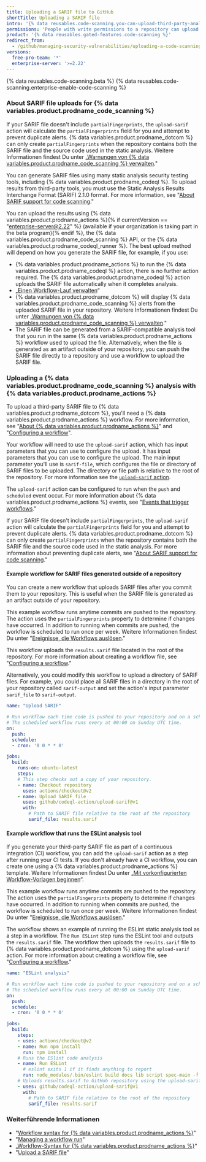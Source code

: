 ```yaml
---
title: Uploading a SARIF file to GitHub
shortTitle: Uploading a SARIF file
intro: '{% data reusables.code-scanning.you-can-upload-third-party-analysis %}'
permissions: 'People with write permissions to a repository can upload {% data variables.product.prodname_code_scanning %} data from a third-party tool.'
product: '{% data reusables.gated-features.code-scanning %}'
redirect_from:
  - /github/managing-security-vulnerabilities/uploading-a-code-scanning-analysis-to-github
versions:
  free-pro-team: '*'
  enterprise-server: '>=2.22'
---
```


{% data reusables.code-scanning.beta %}
{% data reusables.code-scanning.enterprise-enable-code-scanning %}

### About SARIF file uploads for {% data variables.product.prodname_code_scanning %}

If your SARIF file doesn't include `partialFingerprints`, the `upload-sarif` action will calculate the `partialFingerprints` field for you and attempt to prevent duplicate alerts. {% data variables.product.prodname_dotcom %} can only create `partialFingerprints` when the repository contains both the SARIF file and the source code used in the static analysis. Weitere Informationen findest Du unter „[Warnungen von {% data variables.product.prodname_code_scanning %} verwalten](/github/finding-security-vulnerabilities-and-errors-in-your-code/managing-alerts-from-code-scanning)."

You can generate SARIF files using many static analysis security testing tools, including {% data variables.product.prodname_codeql %}. To upload results from third-party tools, you must use the Static Analysis Results Interchange Format (SARIF) 2.1.0 format. For more information, see "[About SARIF support for code scanning](/github/finding-security-vulnerabilities-and-errors-in-your-code/about-sarif-support-for-code-scanning)."

You can upload the results using {% data variables.product.prodname_actions %}{% if currentVersion == "enterprise-server@2.22" %} (available if your organization is taking part in the beta program){% endif %}, the {% data variables.product.prodname_code_scanning %} API, or the {% data variables.product.prodname_codeql_runner %}. The best upload method will depend on how you generate the SARIF file, for example, if you use:

- {% data variables.product.prodname_actions %} to run the {% data variables.product.prodname_codeql %} action, there is no further action required. The {% data variables.product.prodname_codeql %} action uploads the SARIF file automatically when it completes analysis.
- „[Einen Workflow-Lauf verwalten](/actions/configuring-and-managing-workflows/managing-a-workflow-run#viewing-your-workflow-history)“
- {% data variables.product.prodname_dotcom %} will display {% data variables.product.prodname_code_scanning %} alerts from the uploaded SARIF file in your repository. Weitere Informationen findest Du unter „[Warnungen von {% data variables.product.prodname_code_scanning %} verwalten](/github/finding-security-vulnerabilities-and-errors-in-your-code/managing-alerts-from-code-scanning)."
- The SARIF file can be generated from a SARIF-compatible analysis tool that you run in the same {% data variables.product.prodname_actions %} workflow used to upload the file. Alternatively, when the file is generated as an artifact outside of your repository, you can push the SARIF file directly to a repository and use a workflow to upload the SARIF file.

### Uploading a {% data variables.product.prodname_code_scanning %} analysis with {% data variables.product.prodname_actions %}

To upload a third-party SARIF file to {% data variables.product.prodname_dotcom %}, you'll need a {% data variables.product.prodname_actions %} workflow. For more information, see "[About {% data variables.product.prodname_actions %}](/actions/getting-started-with-github-actions/about-github-actions)" and "[Configuring a workflow](/actions/configuring-and-managing-workflows/configuring-a-workflow)".

Your workflow will need to use the `upload-sarif` action, which has input parameters that you can use to configure the upload. It has input parameters that you can use to configure the upload. The main input parameter you'll use is `sarif-file`, which configures the file or directory of SARIF files to be uploaded. The directory or file path is relative to the root of the repository. For more information see the [`upload-sarif` action](https://github.com/github/codeql-action/tree/HEAD/upload-sarif).

The `upload-sarif` action can be configured to run when the `push` and `scheduled` event occur. For more information about {% data variables.product.prodname_actions %}  events, see "[Events that trigger workflows](/actions/reference/events-that-trigger-workflows)."

If your SARIF file doesn't include `partialFingerprints`, the `upload-sarif` action will calculate the `partialFingerprints` field for you and attempt to prevent duplicate alerts. {% data variables.product.prodname_dotcom %} can only create `partialFingerprints` when the repository contains both the SARIF file and the source code used in the static analysis. For more information about preventing duplicate alerts, see "[About SARIF support for code scanning](/github/finding-security-vulnerabilities-and-errors-in-your-code/about-sarif-support-for-code-scanning#preventing-duplicate-alerts-using-fingerprints)."

#### Example workflow for SARIF files generated outside of a repository

You can create a new workflow that uploads SARIF files after you commit them to your repository. This is useful when the SARIF file is generated as an artifact outside of your repository.

This example workflow runs anytime commits are pushed to the repository. The action uses the `partialFingerprints` property to determine if changes have occurred. In addition to running when commits are pushed, the workflow is scheduled to run once per week. Weitere Informationen findest Du unter "[Ereignisse, die Workflows auslösen](/actions/reference/events-that-trigger-workflows)."

This workflow uploads the `results.sarif` file located in the root of the repository. For more information about creating a workflow file, see "[Configuring a workflow](/actions/configuring-and-managing-workflows/configuring-a-workflow)."

Alternatively, you could modify this workflow to upload a directory of SARIF files. For example, you could place all SARIF files in a directory in the root of your repository called `sarif-output` and set the action's input parameter `sarif_file` to `sarif-output`.

```yaml
name: "Upload SARIF"

# Run workflow each time code is pushed to your repository and on a schedule.
# The scheduled workflow runs every at 00:00 on Sunday UTC time.
on:
  push:
  schedule:
  - cron: '0 0 * * 0'

jobs:
  build:
    runs-on: ubuntu-latest
    steps:
    # This step checks out a copy of your repository.
    - name: Checkout repository
      uses: actions/checkout@v2
    - name: Upload SARIF file
      uses: github/codeql-action/upload-sarif@v1
      with:
        # Path to SARIF file relative to the root of the repository
        sarif_file: results.sarif
```

#### Example workflow that runs the ESLint analysis tool

If you generate your third-party SARIF file as part of a continuous integration (CI) workflow, you can add the `upload-sarif` action as a step after running your CI tests. If you don't already have a CI workflow, you can create one using a {% data variables.product.prodname_actions %} template. Weitere Informationen findest Du unter „[Mit vorkonfigurierten Workflow-Vorlagen beginnen](/actions/getting-started-with-github-actions/starting-with-preconfigured-workflow-templates)“.

This example workflow runs anytime commits are pushed to the repository. The action uses the `partialFingerprints` property to determine if changes have occurred. In addition to running when commits are pushed, the workflow is scheduled to run once per week. Weitere Informationen findest Du unter "[Ereignisse, die Workflows auslösen](/actions/reference/events-that-trigger-workflows)."

The workflow shows an example of running the ESLint static analysis tool as a step in a workflow. The `Run ESLint` step runs the ESLint tool and outputs the `results.sarif` file. The workflow then uploads the `results.sarif` file to {% data variables.product.prodname_dotcom %} using the `upload-sarif` action. For more information about creating a workflow file, see "[Configuring a workflow](/actions/configuring-and-managing-workflows/configuring-a-workflow)."

```yml
name: "ESLint analysis"

# Run workflow each time code is pushed to your repository and on a schedule.
# The scheduled workflow runs every at 00:00 on Sunday UTC time.
on:
  push:
  schedule:
  - cron: '0 0 * * 0'

jobs:
  build:
    steps:
    - uses: actions/checkout@v2
    - name: Run npm install
      run: npm install
    # Runs the ESlint code analysis
    - name: Run ESLint
      # eslint exits 1 if it finds anything to report
      run: node_modules/.bin/eslint build docs lib script spec-main -f node_modules/@microsoft/eslint-formatter-sarif/sarif.js -o results.sarif || true
    # Uploads results.sarif to GitHub repository using the upload-sarif action
    - uses: github/codeql-action/upload-sarif@v1
      with:
        # Path to SARIF file relative to the root of the repository
        sarif_file: results.sarif
```

### Weiterführende Informationen

- "[Workflow syntax for {% data variables.product.prodname_actions %}](/actions/reference/workflow-syntax-for-github-actions)"
- "[Managing a workflow run](/actions/configuring-and-managing-workflows/managing-a-workflow-run#viewing-your-workflow-history)"
- „[Workflow-Syntax für {% data variables.product.prodname_actions %}](/actions/reference/workflow-syntax-for-github-actions)“
- "[Upload a SARIF file](/rest/reference/code-scanning#upload-a-sarif-file)"
